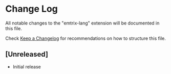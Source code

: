 # Change Log

All notable changes to the "emtrix-lang" extension will be documented in this file.

Check [Keep a Changelog](http://keepachangelog.com/) for recommendations on how to structure this file.

## [Unreleased]

- Initial release
